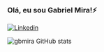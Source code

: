 ### Olá, eu sou Gabriel Mira!⚡

[![Linkedin](https://img.shields.io/badge/LinkedIn-0077B5?style=for-the-badge&logo=linkedin&logoColor=white)](https://www.linkedin.com/in/gabriel-mira-soares-santos-86b898216)

![gbmira GitHub stats](https://github-readme-stats.vercel.app/api?username=gbmira&show_icons=true&theme=dracula)
